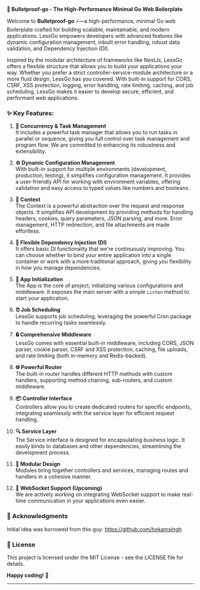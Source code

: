 **🚀 Bulletproof-go - The High-Performance Minimal Go Web Boilerplate**

Welcome to **Bulletproof-go** ⚡—a high-performance, minimal Go web Boilerplate crafted for building scalable, maintainable, and modern applications. LessGo empowers developers with advanced features like dynamic configuration management, inbuilt error handling, robust data validation, and Dependency Injection (DI).

Inspired by the modular architecture of frameworks like NestJs, LessGo offers a flexible structure that allows you to build your applications your way. Whether you prefer a strict controller-service-module architecture or a more fluid design, LessGo has you covered. With built-in support for CORS, CSRF, XSS protection, logging, error handling, rate limiting, caching, and job scheduling, LessGo makes it easier to develop secure, efficient, and performant web applications.

### ✨ Key Features:

1. **🔄 Concurrency & Task Management**  
   It includes a powerful task manager that allows you to run tasks in parallel or sequence, giving you full control over task management and program flow. We are committed to enhancing its robustness and extensibility.

2. **⚙️ Dynamic Configuration Management**  
   With built-in support for multiple environments (development, production, testing), it simplifies configuration management. It provides a user-friendly API for working with environment variables, offering validation and easy access to typed values like numbers and booleans.

3. **🔧 Context**  
   The Context is a powerful abstraction over the request and response objects. It simplifies API development by providing methods for handling headers, cookies, query parameters, JSON parsing, and more. Error management, HTTP redirection, and file attachments are made effortless.

4. **🧩 Flexible Dependency Injection (DI)**  
   It offers basic DI functionality that we're continuously improving. You can choose whether to bind your entire application into a single container or work with a more traditional approach, giving you flexibility in how you manage dependencies.

5. **🚀 App Initialization**  
   The App is the core of project, initializing various configurations and middleware. It exposes the main server with a simple `Listen` method to start your application.

6. **⏰ Job Scheduling**  
   LessGo supports job scheduling, leveraging the powerful Cron package to handle recurring tasks seamlessly.

7. **🔒 Comprehensive Middleware**  
   LessGo comes with essential built-in middleware, including CORS, JSON parser, cookie parser, CSRF and XSS protection, caching, file uploads, and rate limiting (both in-memory and Redis-backed).

8. **🌐 Powerful Router**  
   The built-in router handles different HTTP methods with custom handlers, supporting method chaining, sub-routers, and custom middleware.

9. **📦 Controller Interface**  
   Controllers allow you to create dedicated routers for specific endpoints, integrating seamlessly with the service layer for efficient request handling.

10. **🔍 Service Layer**  
   The Service interface is designed for encapsulating business logic. It easily binds to databases and other dependencies, streamlining the development process.

11. **🔗 Modular Design**  
   Modules bring together controllers and services, managing routes and handlers in a cohesive manner.

12. **💬 WebSocket Support (Upcoming)**  
   We are actively working on integrating WebSocket support to make real-time communication in your applications even easier.


### 🙌 Acknowledgments

Initial idea was borrowed from this guy: https://github.com/hokamsingh 

### 📜 License

This project is licensed under the MIT License - see the LICENSE file for details.

**Happy coding!** 🎉

--- 
